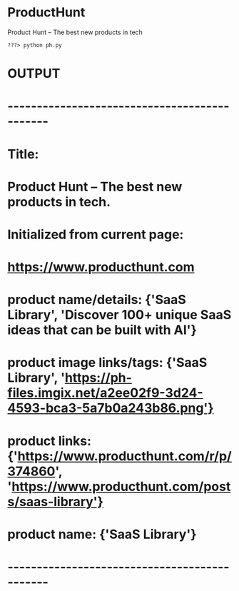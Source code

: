 # ProductHunt
Product Hunt – The best new products in tech

`???> python ph.py`

# OUTPUT
# ---------------------------------------------
#  Title:
#   Product Hunt – The best new products in tech.
#  Initialized from current page:
#  https://www.producthunt.com

# product name/details:  {'SaaS Library', 'Discover 100+ unique SaaS ideas that can be built with AI'}
# product image links/tags:  {'SaaS Library', 'https://ph-files.imgix.net/a2ee02f9-3d24-4593-bca3-5a7b0a243b86.png'}
# product links:  {'https://www.producthunt.com/r/p/374860', 'https://www.producthunt.com/posts/saas-library'}
# product name:  {'SaaS Library'}
# ---------------------------------------------
